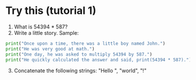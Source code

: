 # Try this (tutorial 1)

1. What is 54394 * 587?
2. Write a little story. Sample:

```py
print("Once upon a time, there was a little boy named John.")
print("He was very good at math.")
print("One day, he was asked to multiply 54394 by 587.")
print("He quickly calculated the answer and said, print(54394 * 587).")
```

3. Concatenate the following strings: "Hello ", "world", "!"